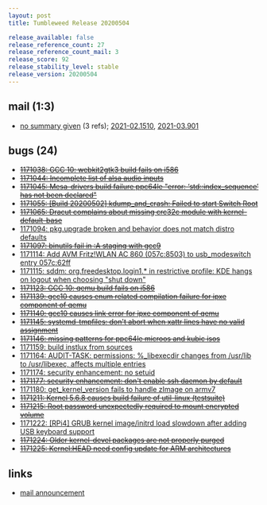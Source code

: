 ```yaml
---
layout: post
title: Tumbleweed Release 20200504

release_available: false
release_reference_count: 27
release_reference_count_mail: 3
release_score: 92
release_stability_level: stable
release_version: 20200504
---
```


## mail (1:3)

- [no summary given](https://github.com/boombatower/tumbleweed-review/issues/10) (3 refs); [2021-02.1510](https://github.com/boombatower/tumbleweed-review/issues/10), [2021-03.901](https://github.com/boombatower/tumbleweed-review/issues/10)

## bugs (24)

<!--more-->

- ~~[1171038: GCC 10: webkit2gtk3 build fails on i586](https://bugzilla.opensuse.org/show_bug.cgi?id=1171038)~~
- ~~[1171044: Incomplete list of alsa audio inputs](https://bugzilla.opensuse.org/show_bug.cgi?id=1171044)~~
- ~~[1171045: Mesa-drivers build failure ppc64le "error: ‘std::index_sequence’ has not been declared"](https://bugzilla.opensuse.org/show_bug.cgi?id=1171045)~~
- ~~[1171055: \[Build 20200502\] kdump_and_crash: Failed to start Switch Root](https://bugzilla.opensuse.org/show_bug.cgi?id=1171055)~~
- ~~[1171065: Dracut complains about missing crc32c module with kernel-default-base](https://bugzilla.opensuse.org/show_bug.cgi?id=1171065)~~
- [1171094: pkg.upgrade broken and behavior does not match distro defaults](https://bugzilla.opensuse.org/show_bug.cgi?id=1171094)
- ~~[1171097: binutils fail in :A staging with gcc9](https://bugzilla.opensuse.org/show_bug.cgi?id=1171097)~~
- [1171114: Add AVM Fritz!WLAN AC 860 (057c:8503) to usb_modeswitch entry 057c:62ff](https://bugzilla.opensuse.org/show_bug.cgi?id=1171114)
- [1171115: sddm: org.freedesktop.login1.* in restrictive profile: KDE hangs on logout when choosing "shut down"](https://bugzilla.opensuse.org/show_bug.cgi?id=1171115)
- ~~[1171123: GCC 10: qemu build fails on i586](https://bugzilla.opensuse.org/show_bug.cgi?id=1171123)~~
- ~~[1171139: gcc10 causes enum related compilation failure for ipxe component of qemu](https://bugzilla.opensuse.org/show_bug.cgi?id=1171139)~~
- ~~[1171140: gcc10 causes link error for ipxe component of qemu](https://bugzilla.opensuse.org/show_bug.cgi?id=1171140)~~
- ~~[1171145: systemd-tmpfiles: don't abort when xattr lines have no valid assignment](https://bugzilla.opensuse.org/show_bug.cgi?id=1171145)~~
- ~~[1171146: missing patterns for ppc64le microos and kubic isos](https://bugzilla.opensuse.org/show_bug.cgi?id=1171146)~~
- [1171159: build instlux from sources](https://bugzilla.opensuse.org/show_bug.cgi?id=1171159)
- [1171164: AUDIT-TASK: permissions: %_libexecdir changes from /usr/lib to /usr/libexec, affects multiple entries](https://bugzilla.opensuse.org/show_bug.cgi?id=1171164)
- [1171174: security enhancement: no setuid](https://bugzilla.opensuse.org/show_bug.cgi?id=1171174)
- ~~[1171177: security enhancement: don't enable ssh daemon by default](https://bugzilla.opensuse.org/show_bug.cgi?id=1171177)~~
- [1171180: get_kernel_version fails to handle zImage on armv7](https://bugzilla.opensuse.org/show_bug.cgi?id=1171180)
- ~~[1171211: Kernel 5.6.8 causes build failure of util-linux (testsuite)](https://bugzilla.opensuse.org/show_bug.cgi?id=1171211)~~
- ~~[1171215: Root password unexpectedly required to mount encrypted volume](https://bugzilla.opensuse.org/show_bug.cgi?id=1171215)~~
- [1171222: \[RPi4\] GRUB kernel image/initrd load slowdown after adding USB keyboard support](https://bugzilla.opensuse.org/show_bug.cgi?id=1171222)
- ~~[1171224: Older kernel-devel packages are not properly purged](https://bugzilla.opensuse.org/show_bug.cgi?id=1171224)~~
- ~~[1171225: Kernel:HEAD need config update for ARM architectures](https://bugzilla.opensuse.org/show_bug.cgi?id=1171225)~~



## links

- [mail announcement](https://github.com/boombatower/tumbleweed-review/issues/10)
